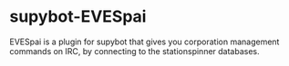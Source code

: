 supybot-EVESpai
===============

EVESpai is a plugin for supybot that gives you corporation management commands on IRC, by connecting to the stationspinner databases.
